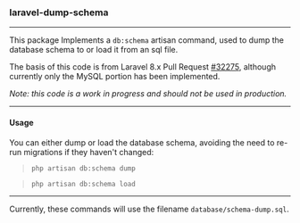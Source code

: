 ### laravel-dump-schema
---
This package Implements a `db:schema` artisan command, used to dump the database schema to or load it from an sql file.

The basis of this code is from Laravel 8.x Pull Request [#32275](https://github.com/laravel/framework/pull/32275), although currently only the MySQL portion has been implemented.

_Note: this code is a work in progress and should not be used in production._

---

#### Usage

You can either dump or load the database schema, avoiding the need to re-run migrations if they haven't changed:
> `php artisan db:schema dump`

> `php artisan db:schema load`

---

Currently, these commands will use the filename `database/schema-dump.sql`.
